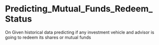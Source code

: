 # Predicting_Mutual_Funds_Redeem_Status
On Given historical data predicting if any investment vehicle and advisor is going to redeem its shares or mutual funds
